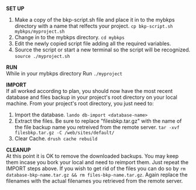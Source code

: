 **SET UP**<br/>
1. Make a copy of the bkp-script.sh file and place it in to the mybkps directory with a name that relfects your project.
`cp bkp-script.sh mybkps/myproject.sh`
1. Change in to the mybkps directory.
`cd mybkps`
1. Edit the newly copied script file adding all the required variables.
1. Source the script or start a new terminal so the script will be recognized.
`source ./myproject.sh`

**RUN**<br/>
While in your mybkps directory Run
`./myproject`

**IMPORT**<br/>
If all worked according to plan, you should now have the most recent database and files backup in your project's root directory on your local machine. From your project's root directory, you just need to:
1. Import the database.
`lando db-import <database-name>`
1. Extract the files. Be sure to replace "filesbkp.tar.gz" with the name of the file backup name you retreived from the remote server.
`tar -xvf filesbkp.tar.gz -C /web/sites/default/`
1. Clear Cache.
`drush cache rebuild`

**CLEANUP**<br/>
At this point it is OK to remove the downloaded backups. You may keep them incase you bork your local and need to reimport them. Just repeat the IMPORT steps above. If you wish to get rid of the files you can do so by `rm database-bkp-name.tar.gz && rm files-bkp-name.tar.gz`. Again replace the filenames with the actual filenames you retrieved from the remote server.
